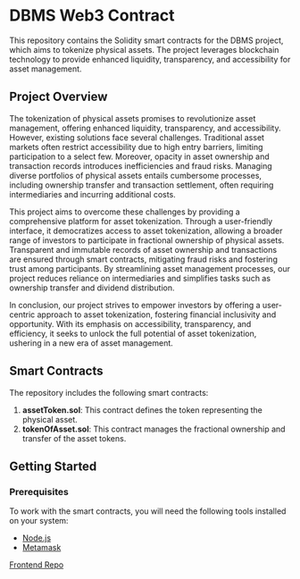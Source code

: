 # DBMS Web3 Contract

This repository contains the Solidity smart contracts for the DBMS project, which aims to tokenize physical assets. The project leverages blockchain technology to provide enhanced liquidity, transparency, and accessibility for asset management.

## Project Overview

The tokenization of physical assets promises to revolutionize asset management, offering enhanced liquidity, transparency, and accessibility. However, existing solutions face several challenges. Traditional asset markets often restrict accessibility due to high entry barriers, limiting participation to a select few. Moreover, opacity in asset ownership and transaction records introduces inefficiencies and fraud risks. Managing diverse portfolios of physical assets entails cumbersome processes, including ownership transfer and transaction settlement, often requiring intermediaries and incurring additional costs.

This project aims to overcome these challenges by providing a comprehensive platform for asset tokenization. Through a user-friendly interface, it democratizes access to asset tokenization, allowing a broader range of investors to participate in fractional ownership of physical assets. Transparent and immutable records of asset ownership and transactions are ensured through smart contracts, mitigating fraud risks and fostering trust among participants. By streamlining asset management processes, our project reduces reliance on intermediaries and simplifies tasks such as ownership transfer and dividend distribution.

In conclusion, our project strives to empower investors by offering a user-centric approach to asset tokenization, fostering financial inclusivity and opportunity. With its emphasis on accessibility, transparency, and efficiency, it seeks to unlock the full potential of asset tokenization, ushering in a new era of asset management.

## Smart Contracts

The repository includes the following smart contracts:

1. **assetToken.sol**: This contract defines the token representing the physical asset.
2. **tokenOfAsset.sol**: This contract manages the fractional ownership and transfer of the asset tokens.

## Getting Started

### Prerequisites

To work with the smart contracts, you will need the following tools installed on your system:

- [Node.js](https://nodejs.org/)
- [Metamask](https://metamask.io/)

[Frontend Repo](https://github.com/Arshad-3/dbms-miniproject-frontend)
